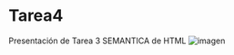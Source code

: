 # Tarea4
Presentación de Tarea 3 SEMANTICA de HTML
![imagen](https://user-images.githubusercontent.com/74108713/181871281-2f2bef2c-0172-4875-9fee-0290eed9f336.png)
